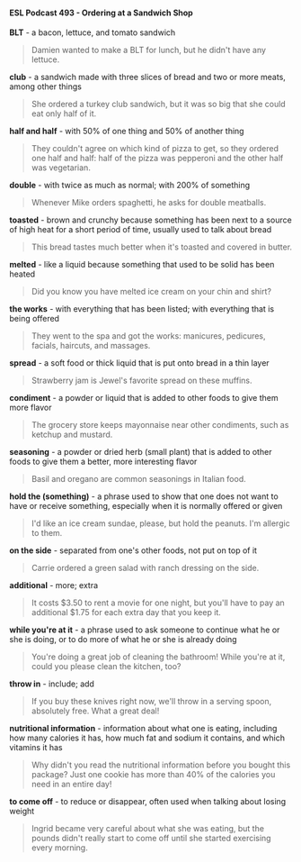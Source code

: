 #### ESL Podcast 493 - Ordering at a Sandwich Shop

**BLT** - a bacon, lettuce, and tomato sandwich

> Damien wanted to make a BLT for lunch, but he didn't have any lettuce.

**club** - a sandwich made with three slices of bread and two or more meats,
among other things

> She ordered a turkey club sandwich, but it was so big that she could eat only
half of it.

**half and half** - with 50% of one thing and 50% of another thing

> They couldn't agree on which kind of pizza to get, so they ordered one half and
half: half of the pizza was pepperoni and the other half was vegetarian.

**double** - with twice as much as normal; with 200% of something

> Whenever Mike orders spaghetti, he asks for double meatballs.

**toasted** - brown and crunchy because something has been next to a source of
high heat for a short period of time, usually used to talk about bread

> This bread tastes much better when it's toasted and covered in butter.

**melted** - like a liquid because something that used to be solid has been heated

> Did you know you have melted ice cream on your chin and shirt?

**the works** - with everything that has been listed; with everything that is being
offered

> They went to the spa and got the works: manicures, pedicures, facials, haircuts,
and massages.

**spread** - a soft food or thick liquid that is put onto bread in a thin layer

> Strawberry jam is Jewel's favorite spread on these muffins.

**condiment** - a powder or liquid that is added to other foods to give them more
flavor

> The grocery store keeps mayonnaise near other condiments, such as ketchup
and mustard.

**seasoning** - a powder or dried herb (small plant) that is added to other foods to
give them a better, more interesting flavor

> Basil and oregano are common seasonings in Italian food.

**hold the (something)** - a phrase used to show that one does not want to have
or receive something, especially when it is normally offered or given

> I'd like an ice cream sundae, please, but hold the peanuts. I'm allergic to them.

**on the side** - separated from one's other foods, not put on top of it

> Carrie ordered a green salad with ranch dressing on the side.

**additional** - more; extra

> It costs $3.50 to rent a movie for one night, but you'll have to pay an additional
$1.75 for each extra day that you keep it.

**while you're at it** - a phrase used to ask someone to continue what he or she is
doing, or to do more of what he or she is already doing

> You're doing a great job of cleaning the bathroom! While you're at it, could you
please clean the kitchen, too?

**throw in** - include; add

> If you buy these knives right now, we'll throw in a serving spoon, absolutely
free. What a great deal!

**nutritional information** - information about what one is eating, including how
many calories it has, how much fat and sodium it contains, and which vitamins it
has

> Why didn't you read the nutritional information before you bought this package?
Just one cookie has more than 40% of the calories you need in an entire day!

**to come off** - to reduce or disappear, often used when talking about losing
weight

> Ingrid became very careful about what she was eating, but the pounds didn't
really start to come off until she started exercising every morning.

